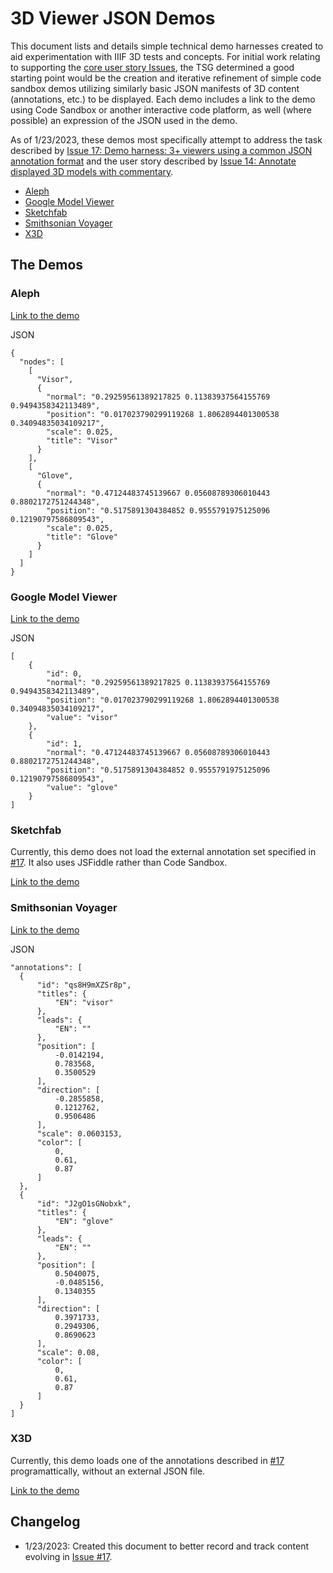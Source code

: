 # 3D Viewer JSON Demos

This document lists and details simple technical demo harnesses created to aid experimentation with IIIF 3D tests and concepts. For initial work relating to supporting the [core user story Issues](https://github.com/IIIF/3d/issues?q=is%3Aopen+is%3Aissue+label%3A%22core+user+story%22), the TSG determined a good starting point would be the creation and iterative refinement of simple code sandbox demos utilizing similarly basic JSON manifests of 3D content (annotations, etc.) to be displayed. Each demo includes a link to the demo using Code Sandbox or another interactive code platform, as well (where possible) an expression of the JSON used in the demo. 

As of 1/23/2023, these demos most specifically attempt to address the task described by [Issue 17: Demo harness: 3+ viewers using a common JSON annotation format](https://github.com/IIIF/3d/issues/17) and the user story described by [Issue 14: Annotate displayed 3D models with commentary](https://github.com/IIIF/3d/issues/14).

- [Aleph](#aleph)
- [Google Model Viewer](#google-model-viewer)
- [Sketchfab](#sketchfab)
- [Smithsonian Voyager](#smithsonian-voyager)
- [X3D](#x3d)

## The Demos

### Aleph

[Link to the demo](https://codesandbox.io/s/aleph-annotation-demo-teh3pf?file=/index.html)

JSON
```
{
  "nodes": [
    [
      "Visor",
      {
        "normal": "0.29259561389217825 0.11383937564155769 0.9494358342113489",
        "position": "0.017023790299119268 1.8062894401300538 0.34094835034109217",
        "scale": 0.025,
        "title": "Visor"
      }
    ],
    [
      "Glove",
      {
        "normal": "0.47124483745139667 0.05608789306010443 0.8802172751244348",
        "position": "0.5175891304384852 0.9555791975125096 0.12190797586809543",
        "scale": 0.025,
        "title": "Glove"
      }
    ]
  ]
}
```

### Google Model Viewer

[Link to the demo](https://codesandbox.io/s/model-viewer-annotations-demo-3k5tqo)

JSON
```
[
    {
        "id": 0,
        "normal": "0.29259561389217825 0.11383937564155769 0.9494358342113489",
        "position": "0.017023790299119268 1.8062894401300538 0.34094835034109217",
        "value": "visor"
    },
    {
        "id": 1,
        "normal": "0.47124483745139667 0.05608789306010443 0.8802172751244348",
        "position": "0.5175891304384852 0.9555791975125096 0.12190797586809543",
        "value": "glove"
    }
]
```

### Sketchfab

Currently, this demo does not load the external annotation set specified in [#17](https://github.com/IIIF/3d/issues/17). It also uses JSFiddle rather than Code Sandbox.

[Link to the demo](https://jsfiddle.net/nebulousflynn/uykbgjaw/1/)

### Smithsonian Voyager

[Link to the demo](https://codesandbox.io/s/voyager-annotations-demo-o9l1rq?file=/index.html)

JSON
```
"annotations": [
  {
      "id": "qs8H9mXZSr8p",
      "titles": {
          "EN": "visor"
      },
      "leads": {
          "EN": ""
      },
      "position": [
          -0.0142194,
          0.783568,
          0.3500529
      ],
      "direction": [
          -0.2855858,
          0.1212762,
          0.9506486
      ],
      "scale": 0.0603153,
      "color": [
          0,
          0.61,
          0.87
      ]
  },
  {
      "id": "J2gO1sGNobxk",
      "titles": {
          "EN": "glove"
      },
      "leads": {
          "EN": ""
      },
      "position": [
          0.5040075,
          -0.0485156,
          0.1340355
      ],
      "direction": [
          0.3971733,
          0.2949306,
          0.8690623
      ],
      "scale": 0.08,
      "color": [
          0,
          0.61,
          0.87
      ]
  }
]
```

### X3D

Currently, this demo loads one of the annotations described in [#17](https://github.com/IIIF/3d/issues/17) programattically, without an external JSON file.

[Link to the demo](https://codesandbox.io/s/interesting-colden-ectroz)


## Changelog

- 1/23/2023: Created this document to better record and track content evolving in [Issue #17](https://github.com/IIIF/3d/issues/17).
